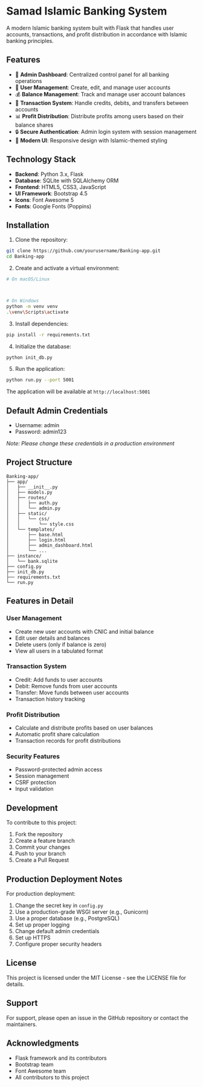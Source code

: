 # Samad Islamic Banking System

A modern Islamic banking system built with Flask that handles user accounts, transactions, and profit distribution in accordance with Islamic banking principles.

## Features

- 🏦 **Admin Dashboard**: Centralized control panel for all banking operations
- 👥 **User Management**: Create, edit, and manage user accounts
- 💰 **Balance Management**: Track and manage user account balances
- 🔄 **Transaction System**: Handle credits, debits, and transfers between accounts
- 📊 **Profit Distribution**: Distribute profits among users based on their balance shares
- 🔒 **Secure Authentication**: Admin login system with session management
- 🎨 **Modern UI**: Responsive design with Islamic-themed styling

## Technology Stack

- **Backend**: Python 3.x, Flask
- **Database**: SQLite with SQLAlchemy ORM
- **Frontend**: HTML5, CSS3, JavaScript
- **UI Framework**: Bootstrap 4.5
- **Icons**: Font Awesome 5
- **Fonts**: Google Fonts (Poppins)

## Installation

1. Clone the repository:
```bash
git clone https://github.com/yourusername/Banking-app.git
cd Banking-app
```

2. Create and activate a virtual environment:
```bash
# On macOS/Linux



# On Windows
python -m venv venv
.\venv\Scripts\activate
```

3. Install dependencies:
```bash
pip install -r requirements.txt
```

4. Initialize the database:
```bash
python init_db.py
```

5. Run the application:
```bash
python run.py --port 5001
```

The application will be available at `http://localhost:5001`

## Default Admin Credentials

- Username: admin
- Password: admin123

*Note: Please change these credentials in a production environment*

## Project Structure

```
Banking-app/
├── app/
│   ├── __init__.py
│   ├── models.py
│   ├── routes/
│   │   ├── auth.py
│   │   └── admin.py
│   ├── static/
│   │   └── css/
│   │       └── style.css
│   └── templates/
│       ├── base.html
│       ├── login.html
│       ├── admin_dashboard.html
│       └── ...
├── instance/
│   └── bank.sqlite
├── config.py
├── init_db.py
├── requirements.txt
└── run.py
```

## Features in Detail

### User Management
- Create new user accounts with CNIC and initial balance
- Edit user details and balances
- Delete users (only if balance is zero)
- View all users in a tabulated format

### Transaction System
- Credit: Add funds to user accounts
- Debit: Remove funds from user accounts
- Transfer: Move funds between user accounts
- Transaction history tracking

### Profit Distribution
- Calculate and distribute profits based on user balances
- Automatic profit share calculation
- Transaction records for profit distributions

### Security Features
- Password-protected admin access
- Session management
- CSRF protection
- Input validation

## Development

To contribute to this project:

1. Fork the repository
2. Create a feature branch
3. Commit your changes
4. Push to your branch
5. Create a Pull Request

## Production Deployment Notes

For production deployment:

1. Change the secret key in `config.py`
2. Use a production-grade WSGI server (e.g., Gunicorn)
3. Use a proper database (e.g., PostgreSQL)
4. Set up proper logging
5. Change default admin credentials
6. Set up HTTPS
7. Configure proper security headers

## License

This project is licensed under the MIT License - see the LICENSE file for details.

## Support

For support, please open an issue in the GitHub repository or contact the maintainers.

## Acknowledgments

- Flask framework and its contributors
- Bootstrap team
- Font Awesome team
- All contributors to this project 